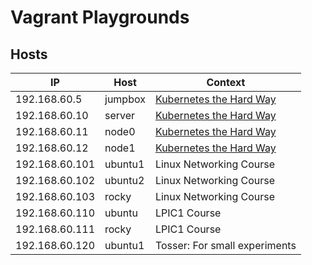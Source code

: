 # Vagrant Playgrounds

## Hosts

| IP | Host | Context |
| --- | --- | --- |
| 192.168.60.5 | jumpbox | [Kubernetes the Hard Way](https://github.com/tastybug/kubernetes-the-hard-way) |
| 192.168.60.10 | server | [Kubernetes the Hard Way](https://github.com/tastybug/kubernetes-the-hard-way) |
| 192.168.60.11 | node0 | [Kubernetes the Hard Way](https://github.com/tastybug/kubernetes-the-hard-way) |
| 192.168.60.12 | node1 | [Kubernetes the Hard Way](https://github.com/tastybug/kubernetes-the-hard-way) |
| 192.168.60.101 | ubuntu1 | Linux Networking Course |
| 192.168.60.102 | ubuntu2 | Linux Networking Course |
| 192.168.60.103 | rocky | Linux Networking Course |
| 192.168.60.110 | ubuntu | LPIC1 Course |
| 192.168.60.111 | rocky | LPIC1 Course |
| 192.168.60.120 | ubuntu1 | Tosser: For small experiments |
